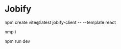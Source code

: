 # Jobify


npm create vite@latest jobify-client -- --template react

nmp i

npm run dev
<!-- 
Default CSS Starter объяснение https://www.youtube.com/watch?v=UDdyGNlQK5w
repo - https://github.com/john-smilga/default-starter
создать favicon  https://favicon.io/
изображения с контролем основного цвета https://undraw.co/ картинки для сайта
 -->
